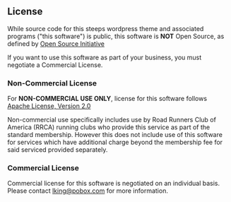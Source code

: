 ## License

While source code for this steeps wordpress theme and associated programs ("this software") is public, this software is **NOT** Open Source, as defined by [Open Source Initiative](https://opensource.org/osd)

If you want to use this software as part of your business, you must negotiate a Commercial License.

### Non-Commercial License

For **NON-COMMERCIAL USE ONLY**, license for this software follows [Apache License, Version 2.0](http://www.apache.org/licenses/LICENSE-2.0)

Non-commercial use specifically includes use by Road Runners Club of America (RRCA) running clubs who provide this service as part of the standard membership. However this does not include use of this software for services which have additional charge beyond the membership fee for said serviced provided separately.

### Commercial License

Commercial license for this software is negotiated on an individual basis. Please contact [lking@pobox.com](mailto:lking@pobox.com) for more information.
